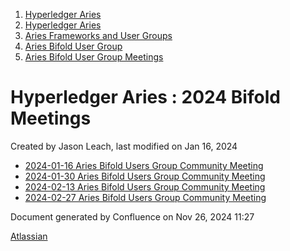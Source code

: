 1. [Hyperledger Aries](index.html)
2. [Hyperledger Aries](Hyperledger-Aries_18481154.html)
3. [Aries Frameworks and User Groups](Aries-Frameworks-and-User-Groups_18481290.html)
4. [Aries Bifold User Group](Aries-Bifold-User-Group_18490719.html)
5. [Aries Bifold User Group Meetings](Aries-Bifold-User-Group-Meetings_18490725.html)

# Hyperledger Aries : 2024 Bifold Meetings

Created by Jason Leach, last modified on Jan 16, 2024

- [2024-01-16 Aries Bifold Users Group Community Meeting](2024-01-16-Aries-Bifold-Users-Group-Community-Meeting_18509716.html)
- [2024-01-30 Aries Bifold Users Group Community Meeting](2024-01-30-Aries-Bifold-Users-Group-Community-Meeting_18509821.html)
- [2024-02-13 Aries Bifold Users Group Community Meeting](2024-02-13-Aries-Bifold-Users-Group-Community-Meeting_18509994.html)
- [2024-02-27 Aries Bifold Users Group Community Meeting](2024-02-27-Aries-Bifold-Users-Group-Community-Meeting_18510114.html)

Document generated by Confluence on Nov 26, 2024 11:27

[Atlassian](http://www.atlassian.com/)
